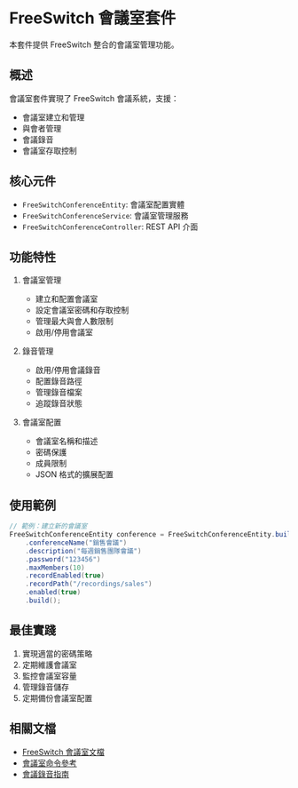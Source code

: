 # FreeSwitch 會議室套件

本套件提供 FreeSwitch 整合的會議室管理功能。

## 概述

會議室套件實現了 FreeSwitch 會議系統，支援：

- 會議室建立和管理
- 與會者管理
- 會議錄音
- 會議室存取控制

## 核心元件

- `FreeSwitchConferenceEntity`: 會議室配置實體
- `FreeSwitchConferenceService`: 會議室管理服務
- `FreeSwitchConferenceController`: REST API 介面

## 功能特性

1. 會議室管理
   - 建立和配置會議室
   - 設定會議室密碼和存取控制
   - 管理最大與會人數限制
   - 啟用/停用會議室

2. 錄音管理
   - 啟用/停用會議錄音
   - 配置錄音路徑
   - 管理錄音檔案
   - 追蹤錄音狀態

3. 會議室配置
   - 會議室名稱和描述
   - 密碼保護
   - 成員限制
   - JSON 格式的擴展配置

## 使用範例

```java
// 範例：建立新的會議室
FreeSwitchConferenceEntity conference = FreeSwitchConferenceEntity.builder()
    .conferenceName("銷售會議")
    .description("每週銷售團隊會議")
    .password("123456")
    .maxMembers(10)
    .recordEnabled(true)
    .recordPath("/recordings/sales")
    .enabled(true)
    .build();
```

## 最佳實踐

1. 實現適當的密碼策略
2. 定期維護會議室
3. 監控會議室容量
4. 管理錄音儲存
5. 定期備份會議室配置

## 相關文檔

- [FreeSwitch 會議室文檔](https://freeswitch.org/confluence/display/FREESWITCH/Conference)
- [會議室命令參考](https://freeswitch.org/confluence/display/FREESWITCH/Conference+Commands)
- [會議錄音指南](https://freeswitch.org/confluence/display/FREESWITCH/Conference+Recording)
